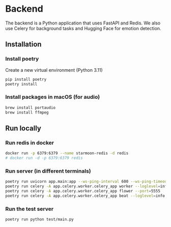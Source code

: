 # Backend

The backend is a Python application that uses FastAPI and Redis. We also use Celery for background tasks and Hugging Face for emotion detection.

## Installation

### Install poetry

Create a new virtual environment (Python 3.11)

```bash
pip install poetry
poetry install
```

### Install packages in macOS (for audio)

```bash
brew install portaudio
brew install ffmpeg
```

## Run locally

### Run redis in docker
  
```bash
docker run -p 6379:6379 --name starmoon-redis -d redis
# docker run -d -p 6379:6379 redis
```

### Run server (in different terminals)

```bash
poetry run uvicorn app.main:app --ws-ping-interval 600 --ws-ping-timeout 600 --reload --host 0.0.0.0
poetry run celery -A app.celery.worker.celery_app worker --loglevel=info
poetry run celery -A app.celery.worker.celery_app flower --port=5555
poetry run celery -A app.celery.worker.celery_app beat --loglevel=info
```

### Run the test server

```bash
poetry run python test/main.py
```
<!-- 
the local endpoint for text2text is http://127.0.0.1:8000/api/analyze_text
input example:
{
  "text": "I am a software engineer"
} -->